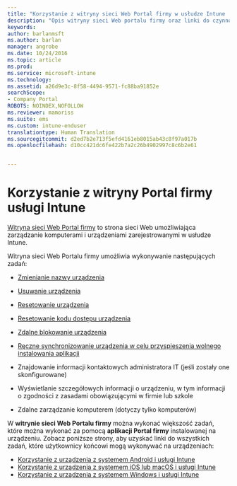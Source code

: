 ```yaml
---
title: "Korzystanie z witryny sieci Web Portal firmy w usłudze Intune | Microsoft Docs"
description: "Opis witryny sieci Web portalu firmy oraz linki do czynności dla zadań, które można wykonać w witrynie sieci Web"
keywords: 
author: barlanmsft
ms.author: barlan
manager: angrobe
ms.date: 10/24/2016
ms.topic: article
ms.prod: 
ms.service: microsoft-intune
ms.technology: 
ms.assetid: a26d9e3c-8f58-4494-9571-fc88ba91852e
searchScope:
- Company Portal
ROBOTS: NOINDEX,NOFOLLOW
ms.reviewer: mamoriss
ms.suite: ems
ms.custom: intune-enduser
translationtype: Human Translation
ms.sourcegitcommit: d2ed7b2e713f5efd4161eb8015ab43c8f97a017b
ms.openlocfilehash: d10cc421dc6fe422b7a2c26b4902997c8c6b2e61


---
```


# <a name="using-the-intune-company-portal-website"></a>Korzystanie z witryny Portal firmy usługi Intune
[Witryna sieci Web Portal firmy](http://portal.manage.microsoft.com) to strona sieci Web umożliwiająca zarządzanie komputerami i urządzeniami zarejestrowanymi w usłudze Intune.

Witryna sieci Web Portalu firmy umożliwia wykonywanie następujących zadań:

-   [Zmienianie nazwy urządzenia](rename-your-device-cpwebsite.md)

-   [Usuwanie urządzenia](remove-your-device-cpwebsite.md)

-   [Resetowanie urządzenia](reset-your-device-cpwebsite.md)

-   [Resetowanie kodu dostępu urządzenia](reset-your-passcode-cpwebsite.md)

-   [Zdalne blokowanie urządzenia](remote-lock-your-device-cpwebsite.md)

-    [Ręczne synchronizowanie urządzenia w celu przyspieszenia wolnego instalowania aplikacji](sync-your-device-manually-cpwebsite.md)

-   Znajdowanie informacji kontaktowych administratora IT (jeśli zostały one skonfigurowane)

-   Wyświetlanie szczegółowych informacji o urządzeniu, w tym informacji o zgodności z zasadami obowiązującymi w firmie lub szkole

-   Zdalne zarządzanie komputerem (dotyczy tylko komputerów)

W **witrynie sieci Web Portalu firmy** można wykonać większość zadań, które można wykonać za pomocą **aplikacji Portal firmy** instalowanej na urządzeniu. Zobacz poniższe strony, aby uzyskać linki do wszystkich zadań, które użytkownicy końcowi mogą wykonywać na urządzeniach:

- [Korzystanie z urządzenia z systemem Android i usługi Intune](using-your-android-device-with-intune.md)
- [Korzystanie z urządzenia z systemem iOS lub macOS i usługi Intune](using-your-ios-or-macOS-device-with-intune.md)
- [Korzystanie z urządzenia z systemem Windows i usługi Intune](using-your-windows-device-with-intune.md)



<!--HONumber=Jan17_HO1-->


